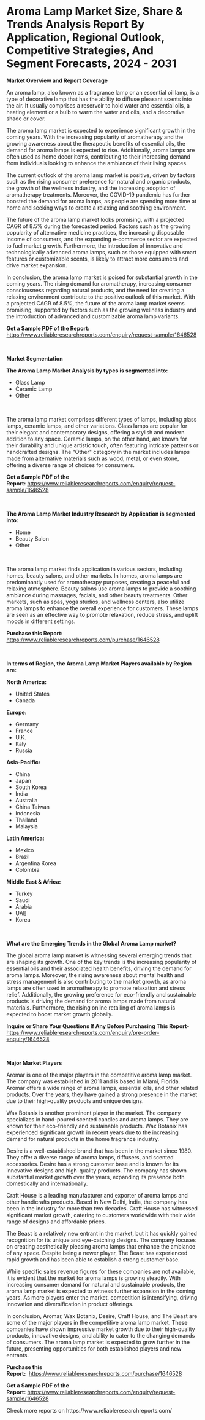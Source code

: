 <p><h1>Aroma Lamp Market Size, Share & Trends Analysis Report By Application, Regional Outlook, Competitive Strategies, And Segment Forecasts, 2024 - 2031</h1></p><p><strong>Market Overview and Report Coverage</strong></p>
<p><p>An aroma lamp, also known as a fragrance lamp or an essential oil lamp, is a type of decorative lamp that has the ability to diffuse pleasant scents into the air. It usually comprises a reservoir to hold water and essential oils, a heating element or a bulb to warm the water and oils, and a decorative shade or cover.</p><p>The aroma lamp market is expected to experience significant growth in the coming years. With the increasing popularity of aromatherapy and the growing awareness about the therapeutic benefits of essential oils, the demand for aroma lamps is expected to rise. Additionally, aroma lamps are often used as home decor items, contributing to their increasing demand from individuals looking to enhance the ambiance of their living spaces.</p><p>The current outlook of the aroma lamp market is positive, driven by factors such as the rising consumer preference for natural and organic products, the growth of the wellness industry, and the increasing adoption of aromatherapy treatments. Moreover, the COVID-19 pandemic has further boosted the demand for aroma lamps, as people are spending more time at home and seeking ways to create a relaxing and soothing environment.</p><p>The future of the aroma lamp market looks promising, with a projected CAGR of 8.5% during the forecasted period. Factors such as the growing popularity of alternative medicine practices, the increasing disposable income of consumers, and the expanding e-commerce sector are expected to fuel market growth. Furthermore, the introduction of innovative and technologically advanced aroma lamps, such as those equipped with smart features or customizable scents, is likely to attract more consumers and drive market expansion.</p><p>In conclusion, the aroma lamp market is poised for substantial growth in the coming years. The rising demand for aromatherapy, increasing consumer consciousness regarding natural products, and the need for creating a relaxing environment contribute to the positive outlook of this market. With a projected CAGR of 8.5%, the future of the aroma lamp market seems promising, supported by factors such as the growing wellness industry and the introduction of advanced and customizable aroma lamp variants.</p></p>
<p><strong>Get a Sample PDF of the Report:</strong> <a href="https://www.reliableresearchreports.com/enquiry/request-sample/1646528">https://www.reliableresearchreports.com/enquiry/request-sample/1646528</a></p>
<p>&nbsp;</p>
<p><strong>Market Segmentation</strong></p>
<p><strong>The Aroma Lamp Market Analysis by types is segmented into:</strong></p>
<p><ul><li>Glass Lamp</li><li>Ceramic Lamp</li><li>Other</li></ul></p>
<p>&nbsp;</p>
<p><p>The aroma lamp market comprises different types of lamps, including glass lamps, ceramic lamps, and other variations. Glass lamps are popular for their elegant and contemporary designs, offering a stylish and modern addition to any space. Ceramic lamps, on the other hand, are known for their durability and unique artistic touch, often featuring intricate patterns or handcrafted designs. The "Other" category in the market includes lamps made from alternative materials such as wood, metal, or even stone, offering a diverse range of choices for consumers.</p></p>
<p><strong>Get a Sample PDF of the Report:</strong>&nbsp;<a href="https://www.reliableresearchreports.com/enquiry/request-sample/1646528">https://www.reliableresearchreports.com/enquiry/request-sample/1646528</a></p>
<p>&nbsp;</p>
<p><strong>The Aroma Lamp Market Industry Research by Application is segmented into:</strong></p>
<p><ul><li>Home</li><li>Beauty Salon</li><li>Other</li></ul></p>
<p>&nbsp;</p>
<p><p>The aroma lamp market finds application in various sectors, including homes, beauty salons, and other markets. In homes, aroma lamps are predominantly used for aromatherapy purposes, creating a peaceful and relaxing atmosphere. Beauty salons use aroma lamps to provide a soothing ambiance during massages, facials, and other beauty treatments. Other markets, such as spas, yoga studios, and wellness centers, also utilize aroma lamps to enhance the overall experience for customers. These lamps are seen as an effective way to promote relaxation, reduce stress, and uplift moods in different settings.</p></p>
<p><strong>Purchase this Report:</strong>&nbsp; <a href="https://www.reliableresearchreports.com/purchase/1646528">https://www.reliableresearchreports.com/purchase/1646528</a></p>
<p>&nbsp;</p>
<p><strong>In terms of Region, the Aroma Lamp Market Players available by Region are:</strong></p>
<p>
    <p> <strong> North America: </strong>
        <ul>
            <li>United States</li>
            <li>Canada</li>
        </ul>
        </p> 
    <p> <strong> Europe: </strong>
        <ul>
            <li>Germany</li>
            <li>France</li>
            <li>U.K.</li>
            <li>Italy</li>
            <li>Russia</li>
        </ul>
        </p> 
    <p> <strong> Asia-Pacific: </strong>
        <ul>
            <li>China</li>
            <li>Japan</li>
            <li>South Korea</li>
            <li>India</li>
            <li>Australia</li>
            <li>China Taiwan</li>
            <li>Indonesia</li>
            <li>Thailand</li>
            <li>Malaysia</li>
        </ul>
        </p> 
    <p> <strong> Latin America: </strong>
        <ul>
            <li>Mexico</li>
            <li>Brazil</li>
            <li>Argentina Korea</li>
            <li>Colombia</li>
        </ul>
        </p> 
    <p> <strong> Middle East & Africa: </strong>
        <ul>
            <li>Turkey</li>
            <li>Saudi</li>
            <li>Arabia</li>
            <li>UAE</li>
            <li>Korea</li>
        </ul>
    </p>
    </p>
<p>&nbsp;</p>
<p><strong>What are the Emerging Trends in the Global Aroma Lamp market?</strong></p>
<p><p>The global aroma lamp market is witnessing several emerging trends that are shaping its growth. One of the key trends is the increasing popularity of essential oils and their associated health benefits, driving the demand for aroma lamps. Moreover, the rising awareness about mental health and stress management is also contributing to the market growth, as aroma lamps are often used in aromatherapy to promote relaxation and stress relief. Additionally, the growing preference for eco-friendly and sustainable products is driving the demand for aroma lamps made from natural materials. Furthermore, the rising online retailing of aroma lamps is expected to boost market growth globally.</p></p>
<p><strong>Inquire or Share Your Questions If Any Before Purchasing This Report</strong>- <a href="https://www.reliableresearchreports.com/enquiry/pre-order-enquiry/1646528">https://www.reliableresearchreports.com/enquiry/pre-order-enquiry/1646528</a></p>
<p>&nbsp;</p>
<p><strong>Major Market Players</strong></p>
<p><p>Aromar is one of the major players in the competitive aroma lamp market. The company was established in 2011 and is based in Miami, Florida. Aromar offers a wide range of aroma lamps, essential oils, and other related products. Over the years, they have gained a strong presence in the market due to their high-quality products and unique designs.</p><p>Wax Botanix is another prominent player in the market. The company specializes in hand-poured scented candles and aroma lamps. They are known for their eco-friendly and sustainable products. Wax Botanix has experienced significant growth in recent years due to the increasing demand for natural products in the home fragrance industry.</p><p>Desire is a well-established brand that has been in the market since 1980. They offer a diverse range of aroma lamps, diffusers, and scented accessories. Desire has a strong customer base and is known for its innovative designs and high-quality products. The company has shown substantial market growth over the years, expanding its presence both domestically and internationally.</p><p>Craft House is a leading manufacturer and exporter of aroma lamps and other handicrafts products. Based in New Delhi, India, the company has been in the industry for more than two decades. Craft House has witnessed significant market growth, catering to customers worldwide with their wide range of designs and affordable prices.</p><p>The Beast is a relatively new entrant in the market, but it has quickly gained recognition for its unique and eye-catching designs. The company focuses on creating aesthetically pleasing aroma lamps that enhance the ambiance of any space. Despite being a newer player, The Beast has experienced rapid growth and has been able to establish a strong customer base.</p><p>While specific sales revenue figures for these companies are not available, it is evident that the market for aroma lamps is growing steadily. With increasing consumer demand for natural and sustainable products, the aroma lamp market is expected to witness further expansion in the coming years. As more players enter the market, competition is intensifying, driving innovation and diversification in product offerings.</p><p>In conclusion, Aromar, Wax Botanix, Desire, Craft House, and The Beast are some of the major players in the competitive aroma lamp market. These companies have shown impressive market growth due to their high-quality products, innovative designs, and ability to cater to the changing demands of consumers. The aroma lamp market is expected to grow further in the future, presenting opportunities for both established players and new entrants.</p></p>
<p><strong>Purchase this Report:</strong>&nbsp;&nbsp;<a href="https://www.reliableresearchreports.com/purchase/1646528">https://www.reliableresearchreports.com/purchase/1646528</a></p>
<p></p>
<p><strong>Get a Sample PDF of the Report:</strong>&nbsp;<a href="https://www.reliableresearchreports.com/enquiry/request-sample/1646528">https://www.reliableresearchreports.com/enquiry/request-sample/1646528</a></p>
<p>Check more reports on https://www.reliableresearchreports.com/</p>